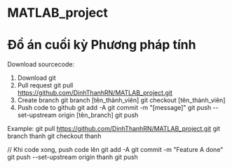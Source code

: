 # MATLAB_project
# Đồ án cuối kỳ Phương pháp tính

Download sourcecode:
1. Download git
2. Pull request
    git pull https://github.com/DinhThanhRN/MATLAB_project.git
3. Create branch
   git branch [tên_thành_viên]
   git checkout [tên_thành_viên]
4. Push code to github
   git add -A
   git commit -m "[message]"
   git push --set-upstream origin [tên_branch]
   git push


Example:
  git pull https://github.com/DinhThanhRN/MATLAB_project.git
  git branch thanh
  git checkout thanh

  // Khi code xong, push code lên
  git add -A
  git commit -m "Feature A done"
  git push --set-upstream origin thanh
  git push
